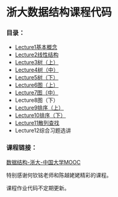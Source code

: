# 浙大数据结构课程代码

### 目录：

- [Lecture1基本概念](https://github.com/ZQPei/DataStructures_Algorithm/tree/master/Lecture1%E5%9F%BA%E6%9C%AC%E6%A6%82%E5%BF%B5)
- [Lecture2线性结构](https://github.com/ZQPei/DataStructures_Algorithm/tree/master/Lecture2%E7%BA%BF%E6%80%A7%E7%BB%93%E6%9E%84)
- [Lecture3树（上）](https://github.com/ZQPei/DataStructures_Algorithm/tree/master/Lecture3%E6%A0%91%EF%BC%88%E4%B8%8A%EF%BC%89)
- [Lecture4树（中）](https://github.com/ZQPei/DataStructures_Algorithm/tree/master/Lecture4%E6%A0%91%EF%BC%88%E4%B8%AD%EF%BC%89)
- [Lecture5树（下）](https://github.com/ZQPei/DataStructures_Algorithm/tree/master/Lecture5%E6%A0%91%EF%BC%88%E4%B8%8B%EF%BC%89)
- [Lecture6图（上）](https://github.com/ZQPei/DataStructures_Algorithm/tree/master/Lecture6%E5%9B%BE%EF%BC%88%E4%B8%8A%EF%BC%89)
- [Lecture7图（中）](https://github.com/ZQPei/DataStructures_Algorithm/tree/master/Lecture7%E5%9B%BE%EF%BC%88%E4%B8%AD%EF%BC%89)
- Lecture8图（下）
- [Lecture9排序（上）](https://github.com/ZQPei/DataStructures_Algorithm/tree/master/Lecture9%E6%8E%92%E5%BA%8F%EF%BC%88%E4%B8%8A%EF%BC%89)
- [Lecture10排序（下）](https://github.com/ZQPei/DataStructures_Algorithm/tree/master/Lecture10%E6%8E%92%E5%BA%8F%EF%BC%88%E4%B8%8B%EF%BC%89)
- [Lecture11散列查找](https://github.com/ZQPei/DataStructures_Algorithm/tree/master/Lecture11%E6%95%A3%E5%88%97%E6%9F%A5%E6%89%BE)
- Lecture12综合习题选讲



### 课程链接：

[数据结构-浙大-中国大学MOOC](https://www.icourse163.org/course/ZJU-93001)

特别感谢何钦铭老师和陈越姥姥精彩的课程。

课程作业代码不定期更新。